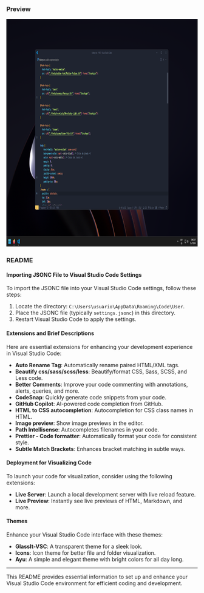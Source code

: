 ### Preview


<p align="center">
  <img src="showcase/rice.png" alt="urbix" width="1000" height="600">
</p>

### README

#### Importing JSONC File to Visual Studio Code Settings

To import the JSONC file into your Visual Studio Code settings, follow these steps:

1. Locate the directory: `C:\Users\usuario\AppData\Roaming\Code\User`.
2. Place the JSONC file (typically `settings.jsonc`) in this directory.
3. Restart Visual Studio Code to apply the settings.

#### Extensions and Brief Descriptions

Here are essential extensions for enhancing your development experience in Visual Studio Code:

- **Auto Rename Tag**: Automatically rename paired HTML/XML tags.
- **Beautify css/sass/scss/less**: Beautify/format CSS, Sass, SCSS, and Less code.
- **Better Comments**: Improve your code commenting with annotations, alerts, queries, and more.
- **CodeSnap**: Quickly generate code snippets from your code.
- **GitHub Copilot**: AI-powered code completion from GitHub.
- **HTML to CSS autocompletion**: Autocompletion for CSS class names in HTML.
- **Image preview**: Show image previews in the editor.
- **Path Intellisense**: Autocompletes filenames in your code.
- **Prettier - Code formatter**: Automatically format your code for consistent style.
- **Subtle Match Brackets**: Enhances bracket matching in subtle ways.

#### Deployment for Visualizing Code

To launch your code for visualization, consider using the following extensions:

- **Live Server**: Launch a local development server with live reload feature.
- **Live Preview**: Instantly see live previews of HTML, Markdown, and more.

#### Themes

Enhance your Visual Studio Code interface with these themes:

- **GlassIt-VSC**: A transparent theme for a sleek look.
- **Icons**: Icon theme for better file and folder visualization.
- **Ayu**: A simple and elegant theme with bright colors for all day long.

---

This README provides essential information to set up and enhance your Visual Studio Code environment for efficient coding and development.
